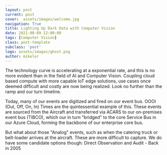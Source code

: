 ```yaml
---
layout: post
current: post
cover:  assets/images/welcome.jpg
navigation: True
title: Lighting Up Dark Data with Computer Vision
date: 2021-08-09 12:00:00
tags: [Computer Vision]
class: post-template
subclass: 'post'
logo: assets/images/ghost.png
author: mikelor
---
```

The technology curve is accelerating at a exponential rate, and this is no more evident than in the field of AI and Computer Vision. Coupling cloud based compute with more capable IoT edge solutions, use cases once deemed difficult and costly are now being realized. Look no further than the ramp and our turn timeline.

Today, many of our events are digitized and fired on our event bus. OOOI (Out, Off, On, In) Times are the quintessential example of this. These events are sourced from the Aircraft and transferred via ACARS to our on-premises event bus (TIBCO), which our in turn "bridged" to the core Service Bus in our Azure Cloud, forming the backbone of our enterprise core bus.

But what about those "Analog" events, such as when the catering truck or belt-loader arrives at the aircraft. These are more difficult to capture. We do have some candidate options though:
Direct Observation and Audit - Back in 2005
